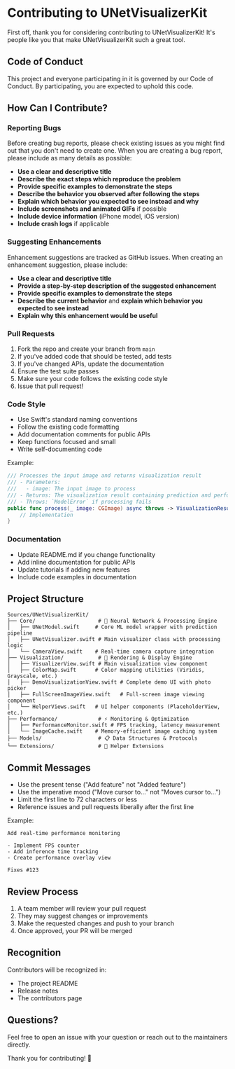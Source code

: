 # Contributing to UNetVisualizerKit

First off, thank you for considering contributing to UNetVisualizerKit! It's people like you that make UNetVisualizerKit such a great tool.

## Code of Conduct

This project and everyone participating in it is governed by our Code of Conduct. By participating, you are expected to uphold this code.

## How Can I Contribute?

### Reporting Bugs

Before creating bug reports, please check existing issues as you might find out that you don't need to create one. When you are creating a bug report, please include as many details as possible:

* **Use a clear and descriptive title**
* **Describe the exact steps which reproduce the problem**
* **Provide specific examples to demonstrate the steps**
* **Describe the behavior you observed after following the steps**
* **Explain which behavior you expected to see instead and why**
* **Include screenshots and animated GIFs** if possible
* **Include device information** (iPhone model, iOS version)
* **Include crash logs** if applicable

### Suggesting Enhancements

Enhancement suggestions are tracked as GitHub issues. When creating an enhancement suggestion, please include:

* **Use a clear and descriptive title**
* **Provide a step-by-step description of the suggested enhancement**
* **Provide specific examples to demonstrate the steps**
* **Describe the current behavior** and **explain which behavior you expected to see instead**
* **Explain why this enhancement would be useful**

### Pull Requests

1. Fork the repo and create your branch from `main`
2. If you've added code that should be tested, add tests
3. If you've changed APIs, update the documentation
4. Ensure the test suite passes
5. Make sure your code follows the existing code style
6. Issue that pull request!

### Code Style

* Use Swift's standard naming conventions
* Follow the existing code formatting
* Add documentation comments for public APIs
* Keep functions focused and small
* Write self-documenting code

Example:
```swift
/// Processes the input image and returns visualization result
/// - Parameters:
///   - image: The input image to process
/// - Returns: The visualization result containing prediction and performance metrics
/// - Throws: `ModelError` if processing fails
public func process(_ image: CGImage) async throws -> VisualizationResult {
    // Implementation
}
```

### Documentation

* Update README.md if you change functionality
* Add inline documentation for public APIs
* Update tutorials if adding new features
* Include code examples in documentation

## Project Structure

```
Sources/UNetVisualizerKit/
├── Core/                    # 🧠 Neural Network & Processing Engine
│   ├── UNetModel.swift     # Core ML model wrapper with prediction pipeline
│   ├── UNetVisualizer.swift # Main visualizer class with processing logic
│   └── CameraView.swift    # Real-time camera capture integration
├── Visualization/           # 🎨 Rendering & Display Engine
│   ├── VisualizerView.swift # Main visualization view component
│   ├── ColorMap.swift      # Color mapping utilities (Viridis, Grayscale, etc.)
│   ├── DemoVisualizationView.swift # Complete demo UI with photo picker
│   ├── FullScreenImageView.swift   # Full-screen image viewing component
│   └── HelperViews.swift   # UI helper components (PlaceholderView, etc.)
├── Performance/             # ⚡ Monitoring & Optimization
│   ├── PerformanceMonitor.swift # FPS tracking, latency measurement
│   └── ImageCache.swift    # Memory-efficient image caching system
├── Models/                  # 📋 Data Structures & Protocols
└── Extensions/              # 🔧 Helper Extensions
```

## Commit Messages

* Use the present tense ("Add feature" not "Added feature")
* Use the imperative mood ("Move cursor to..." not "Moves cursor to...")
* Limit the first line to 72 characters or less
* Reference issues and pull requests liberally after the first line

Example:
```
Add real-time performance monitoring

- Implement FPS counter
- Add inference time tracking
- Create performance overlay view

Fixes #123
```

## Review Process

1. A team member will review your pull request
2. They may suggest changes or improvements
3. Make the requested changes and push to your branch
4. Once approved, your PR will be merged

## Recognition

Contributors will be recognized in:
* The project README
* Release notes
* The contributors page

## Questions?

Feel free to open an issue with your question or reach out to the maintainers directly.

Thank you for contributing! 🎉